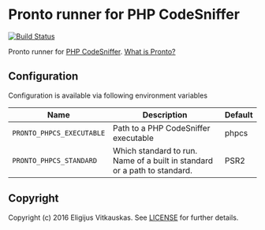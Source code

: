 # Pronto runner for PHP CodeSniffer

[![Build Status](https://travis-ci.org/EllisV/pronto-phpcs.svg?branch=master)](https://travis-ci.org/EllisV/pronto-phpcs)

Pronto runner for [PHP CodeSniffer](https://github.com/squizlabs/PHP_CodeSniffer).
[What is Pronto?](https://github.com/mmozuras/pronto)

Configuration
-------------

Configuration is available via following environment variables

| Name                      | Description                                                               | Default |
|---------------------------|---------------------------------------------------------------------------|---------|
| `PRONTO_PHPCS_EXECUTABLE` | Path to a PHP CodeSniffer executable                                      | phpcs   |
| `PRONTO_PHPCS_STANDARD`   | Which standard to run. Name of a built in standard or a path to standard. | PSR2    |

Copyright
---------

Copyright (c) 2016 Eligijus Vitkauskas. See [LICENSE](LICENSE) for further details.
